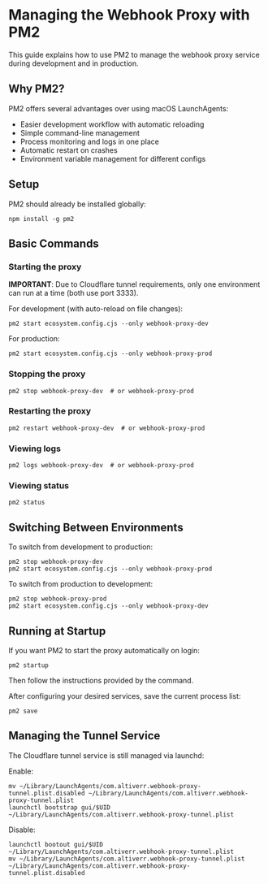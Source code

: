 # Managing the Webhook Proxy with PM2

This guide explains how to use PM2 to manage the webhook proxy service during development and in production.

## Why PM2?

PM2 offers several advantages over using macOS LaunchAgents:
- Easier development workflow with automatic reloading
- Simple command-line management
- Process monitoring and logs in one place
- Automatic restart on crashes
- Environment variable management for different configs

## Setup

PM2 should already be installed globally:
```
npm install -g pm2
```

## Basic Commands

### Starting the proxy

**IMPORTANT**: Due to Cloudflare tunnel requirements, only one environment can run at a time (both use port 3333).

For development (with auto-reload on file changes):
```
pm2 start ecosystem.config.cjs --only webhook-proxy-dev
```

For production:
```
pm2 start ecosystem.config.cjs --only webhook-proxy-prod
```

### Stopping the proxy

```
pm2 stop webhook-proxy-dev  # or webhook-proxy-prod
```

### Restarting the proxy

```
pm2 restart webhook-proxy-dev  # or webhook-proxy-prod
```

### Viewing logs

```
pm2 logs webhook-proxy-dev  # or webhook-proxy-prod
```

### Viewing status

```
pm2 status
```

## Switching Between Environments

To switch from development to production:
```
pm2 stop webhook-proxy-dev
pm2 start ecosystem.config.cjs --only webhook-proxy-prod
```

To switch from production to development:
```
pm2 stop webhook-proxy-prod
pm2 start ecosystem.config.cjs --only webhook-proxy-dev
```

## Running at Startup

If you want PM2 to start the proxy automatically on login:

```
pm2 startup
```

Then follow the instructions provided by the command.

After configuring your desired services, save the current process list:
```
pm2 save
```

## Managing the Tunnel Service

The Cloudflare tunnel service is still managed via launchd:

Enable:
```
mv ~/Library/LaunchAgents/com.altiverr.webhook-proxy-tunnel.plist.disabled ~/Library/LaunchAgents/com.altiverr.webhook-proxy-tunnel.plist
launchctl bootstrap gui/$UID ~/Library/LaunchAgents/com.altiverr.webhook-proxy-tunnel.plist
```

Disable:
```
launchctl bootout gui/$UID ~/Library/LaunchAgents/com.altiverr.webhook-proxy-tunnel.plist
mv ~/Library/LaunchAgents/com.altiverr.webhook-proxy-tunnel.plist ~/Library/LaunchAgents/com.altiverr.webhook-proxy-tunnel.plist.disabled
``` 